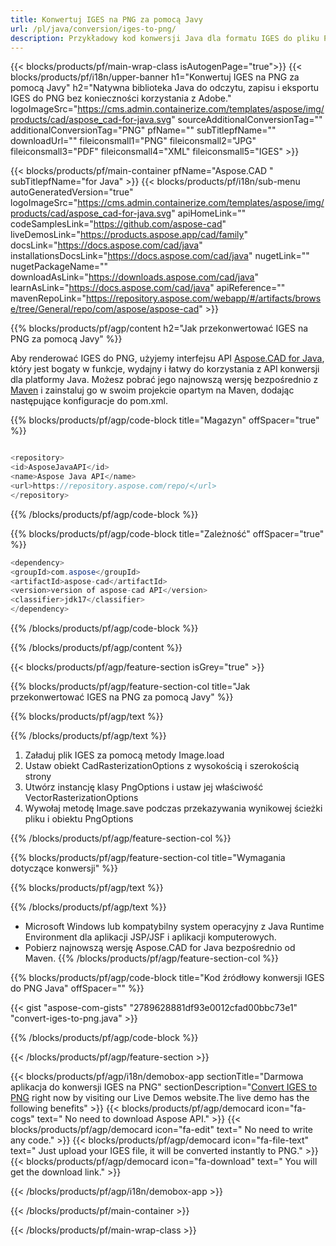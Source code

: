 ```yaml
---
title: Konwertuj IGES na PNG za pomocą Javy 
url: /pl/java/conversion/iges-to-png/ 
description: Przykładowy kod konwersji Java dla formatu IGES do pliku PNG. Użyj tego przykładowego kodu, aby przekonwertować IGES na PNG w dowolnej aplikacji internetowej lub aplikacji opartej na języku Java.
---
```


{{< blocks/products/pf/main-wrap-class isAutogenPage="true">}}
{{< blocks/products/pf/i18n/upper-banner h1="Konwertuj IGES na PNG za pomocą Javy" h2="Natywna biblioteka Java do odczytu, zapisu i eksportu IGES do PNG bez konieczności korzystania z Adobe." logoImageSrc="https://cms.admin.containerize.com/templates/aspose/img/products/cad/aspose_cad-for-java.svg" sourceAdditionalConversionTag="" additionalConversionTag="PNG" pfName="" subTitlepfName="" downloadUrl="" fileiconsmall1="PNG" fileiconsmall2="JPG" fileiconsmall3="PDF" fileiconsmall4="XML" fileiconsmall5="IGES" >}}

{{< blocks/products/pf/main-container pfName="Aspose.CAD " subTitlepfName="for Java" >}}
{{< blocks/products/pf/i18n/sub-menu autoGeneratedVersion="true" logoImageSrc="https://cms.admin.containerize.com/templates/aspose/img/products/cad/aspose_cad-for-java.svg" apiHomeLink="" codeSamplesLink="https://github.com/aspose-cad" liveDemosLink="https://products.aspose.app/cad/family" docsLink="https://docs.aspose.com/cad/java" installationsDocsLink="https://docs.aspose.com/cad/java" nugetLink="" nugetPackageName="" downloadAsLink="https://downloads.aspose.com/cad/java" learnAsLink="https://docs.aspose.com/cad/java" apiReference="" mavenRepoLink="https://repository.aspose.com/webapp/#/artifacts/browse/tree/General/repo/com/aspose/aspose-cad" >}}

{{% blocks/products/pf/agp/content h2="Jak przekonwertować IGES na PNG za pomocą Javy" %}}

Aby renderować IGES do PNG, użyjemy interfejsu API <a href=https://products.aspose.com/cad/java>Aspose.CAD for Java</a>, który jest bogaty w funkcje, wydajny i łatwy do korzystania z API konwersji dla platformy Java. Możesz pobrać jego najnowszą wersję bezpośrednio z <a href=https://repository.aspose.com/webapp/#/artifacts/browse/tree/General/repo/com/aspose/aspose-cad>Maven</a> i zainstaluj go w swoim projekcie opartym na Maven, dodając następujące konfiguracje do pom.xml.

{{% blocks/products/pf/agp/code-block title="Magazyn" offSpacer="true" %}}

```cs

<repository>
<id>AsposeJavaAPI</id>
<name>Aspose Java API</name>
<url>https://repository.aspose.com/repo/</url>
</repository>

```

{{% /blocks/products/pf/agp/code-block %}}

{{% blocks/products/pf/agp/code-block title="Zależność" offSpacer="true" %}}

```cs
<dependency>
<groupId>com.aspose</groupId>
<artifactId>aspose-cad</artifactId>
<version>version of aspose-cad API</version>
<classifier>jdk17</classifier>
</dependency>

```

{{% /blocks/products/pf/agp/code-block %}}

{{% /blocks/products/pf/agp/content %}}

{{< blocks/products/pf/agp/feature-section isGrey="true" >}}

{{% blocks/products/pf/agp/feature-section-col title="Jak przekonwertować IGES na PNG za pomocą Javy" %}}

{{% blocks/products/pf/agp/text %}}

{{% /blocks/products/pf/agp/text %}}

1. Załaduj plik IGES za pomocą metody Image.load
1. Ustaw obiekt CadRasterizationOptions z wysokością i szerokością strony
1. Utwórz instancję klasy PngOptions i ustaw jej właściwość VectorRasterizationOptions
1. Wywołaj metodę Image.save podczas przekazywania wynikowej ścieżki pliku i obiektu PngOptions

{{% /blocks/products/pf/agp/feature-section-col %}}

{{% blocks/products/pf/agp/feature-section-col title="Wymagania dotyczące konwersji" %}}

{{% blocks/products/pf/agp/text %}}

{{% /blocks/products/pf/agp/text %}}
- Microsoft Windows lub kompatybilny system operacyjny z Java Runtime Environment dla aplikacji JSP/JSF i aplikacji komputerowych.
- Pobierz najnowszą wersję Aspose.CAD for Java bezpośrednio od Maven.
{{% /blocks/products/pf/agp/feature-section-col %}}

{{% blocks/products/pf/agp/code-block title="Kod źródłowy konwersji IGES do PNG Java" offSpacer="" %}}

{{< gist "aspose-com-gists" "2789628881df93e0012cfad00bbc73e1" "convert-iges-to-png.java" >}}

{{% /blocks/products/pf/agp/code-block %}}

{{< /blocks/products/pf/agp/feature-section >}}

<!-- aboutfile Starts -->

{{< blocks/products/pf/agp/i18n/demobox-app sectionTitle="Darmowa aplikacja do konwersji IGES na PNG" sectionDescription="[Convert IGES to PNG](https://products.aspose.app/cad/conversion/iges-to-png) right now by visiting our Live Demos website.The live demo has the following benefits" >}}
        {{< blocks/products/pf/agp/democard icon="fa-cogs" text=" No need to download Aspose API." >}}
        {{< blocks/products/pf/agp/democard icon="fa-edit" text=" No need to write any code." >}}
        {{< blocks/products/pf/agp/democard icon="fa-file-text" text=" Just upload your IGES file, it will be converted instantly to PNG." >}}
        {{< blocks/products/pf/agp/democard icon="fa-download" text=" You will get the download link." >}}

   
{{< /blocks/products/pf/agp/i18n/demobox-app >}}

<!-- aboutfile Ends -->

{{< /blocks/products/pf/main-container >}}
    
{{< /blocks/products/pf/main-wrap-class >}}